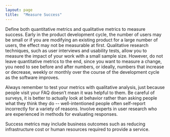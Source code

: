 ```yaml
---
layout: page
title:  "Measure Success"
---
```

Define both quantitative metrics and qualitative metrics to measure success.  Early in the product development cycle, the number of users may be small or if you are modifying an existing product for a large number of users, the effect may not be measurable at first.  Qualitative research techniques, such as user interviews and usability tests, allow you to measure the impact of your work with a small sample size.  However, do not leave quantitative metrics to the end, since you want to measure a change, you need to see before and after numbers, or ideally, numbers that increase or decrease, weekly or monthly over the course of the development cycle as the software improves.  

Always remember to test your metrics with qualitative analysis, just because people visit your FAQ doesn’t mean it was helpful to them.  Be careful of surveys, it is better to actually look at behavior rather than asking people what they think they do -- well-intentioned people often self-report incorrectly for a variety of reasons.  Involve experts in user research who are experienced in methods for evaluating responses.

Success metrics may include business outcomes such as reducing infrastructure cost or human resources required to provide a service.  
